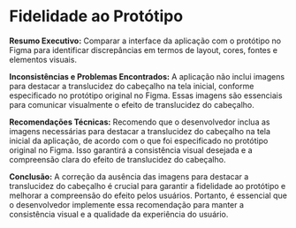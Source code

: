 # Fidelidade ao Protótipo

**Resumo Executivo:**
Comparar a interface da aplicação com o protótipo no Figma para identificar discrepâncias em termos de layout, cores, fontes e elementos visuais.

**Inconsistências e Problemas Encontrados:**
A aplicação não inclui imagens para destacar a translucidez do cabeçalho na tela inicial, conforme especificado no protótipo original no Figma. Essas imagens são essenciais para comunicar visualmente o efeito de translucidez do cabeçalho.

**Recomendações Técnicas:**
Recomendo que o desenvolvedor inclua as imagens necessárias para destacar a translucidez do cabeçalho na tela inicial da aplicação, de acordo com o que foi especificado no protótipo original no Figma. Isso garantirá a consistência visual desejada e a compreensão clara do efeito de translucidez do cabeçalho.

**Conclusão:**
A correção da ausência das imagens para destacar a translucidez do cabeçalho é crucial para garantir a fidelidade ao protótipo e melhorar a compreensão do efeito pelos usuários. Portanto, é essencial que o desenvolvedor implemente essa recomendação para manter a consistência visual e a qualidade da experiência do usuário.
